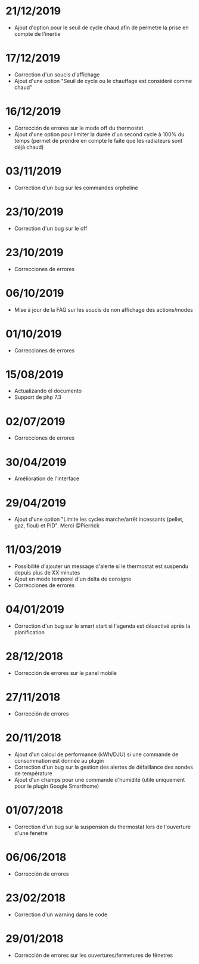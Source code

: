 # 21/12/2019

- Ajout d'option pour le seuil de cycle chaud afin de permetre la prise en compte de l'inertie

# 17/12/2019

- Correction d'un soucis d'affichage
- Ajout d'une option "Seuil de cycle ou le chauffage est considéré comme chaud"

# 16/12/2019

- Corrección de errores sur le mode off du thermostat
- Ajout d'une option pour limiter la durée d'un second cycle à 100% du temps (permet de prendre en compte le faite que les radiateurs sont déjà chaud)

# 03/11/2019

- Correction d'un bug sur les commandes orpheline

# 23/10/2019

- Correction d'un bug sur le off

# 23/10/2019

- Correcciones de errores

# 06/10/2019

- Mise à jour de la FAQ sur les soucis de non affichage des actions/modes

# 01/10/2019

- Correcciones de errores

# 15/08/2019

- Actualizando el documento
- Support de php 7.3

# 02/07/2019

- Correcciones de errores

# 30/04/2019

- Amélioration de l'interface

# 29/04/2019

- Ajout d'une option "Limite les cycles marche/arrêt incessants (pellet, gaz, fioul) et PID". Merci @Pierrick

# 11/03/2019

- Possibilité d'ajouter un message d'alerte si le thermostat est suspendu depuis plus de XX minutes
- Ajout en mode temporel d'un delta de consigne
- Correcciones de errores

# 04/01/2019

- Correction d'un bug sur le smart start si l'agenda est désactivé après la planification

# 28/12/2018

- Corrección de errores sur le panel mobile

# 27/11/2018

- Corrección de errores

# 20/11/2018

- Ajout d'un calcul de performance (kWh/DJU) si une commande de consommation est donnée au plugin
- Correction d'un bug sur la gestion des alertes de défaillance des sondes de température
- Ajout d'un champs pour une commande d'humidité (utile uniquement pour le plugin Google Smarthome)

# 01/07/2018

- Correction d'un bug sur la suspension du thermostat lors de l'ouverture d'une fenetre

# 06/06/2018

- Corrección de errores

# 23/02/2018

- Correction d'un warning dans le code

# 29/01/2018

- Corrección de errores sur les ouvertures/fermetures de fênetres
